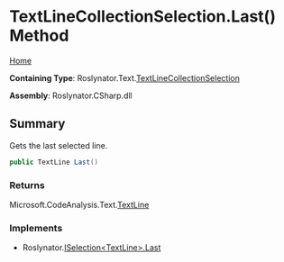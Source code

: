 <a name="_top"></a>

# TextLineCollectionSelection\.Last\(\) Method

[Home](../../../../README.md#_top)

**Containing Type**: Roslynator\.Text\.[TextLineCollectionSelection](../README.md#_top)

**Assembly**: Roslynator\.CSharp\.dll

## Summary

Gets the last selected line\.

```csharp
public TextLine Last()
```

### Returns

Microsoft\.CodeAnalysis\.Text\.[TextLine](https://docs.microsoft.com/en-us/dotnet/api/microsoft.codeanalysis.text.textline)

### Implements

* Roslynator\.[ISelection\<TextLine>.Last](../../../ISelection-1/Last/README.md#_top)

